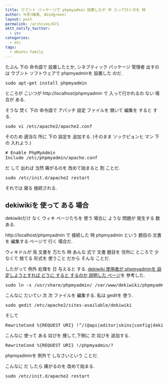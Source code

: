 ```yaml
---
title: ウブント パッケージで phpmyadmin 設置したが 中 入って行くのを 時
author: 녹풍(綠風, Windgreen)
layout: post
permalink: /archives/671
aktt_notify_twitter:
  - yes
categories:
  - etc
tags:
  - Ubuntu Family
---
```

たぶん 下の 命令語で 設置したとか, シネブティック パッケージ 管理者 出すのは ウブント ソフトウェアで phpmyadminを 設置した のだ.

<pre>sudo apt-get install phpmyadmin</pre>

ところが こいつが http://localhost/phpmyadmin で 入って行かれるの ない 場合が ある.

そうな 焚く 下の 命令語で アパッチ 設定 ファイルを 開いて 編集を すると する.

<pre>sudo vi /etc/apache2/apache2.conf</pre>

そのため 適当な 所に 下の 設定を 追加する. (そのまま ソックピョンヒ マン 下の 入れよう.)

<pre># Enable PhpMyAdmin
Include /etc/phpmyadmin/apache.conf</pre>

だ して 出れば 当然 痛がるのを 改めて始まると 割 ことだ.

<pre>sudo /etc/init.d/apache2 restart</pre>

それでは 寝る 接続される.

## dekiwikiを 使って ある 場合

dekiwikiだけ なく ウィキ ページたちを 使う 場合に ような 問題が 発生する 数 ある.

http://localhost/phpmyadmin で 接続した 時 phpmyadmin という 題目の 文書を 編集する ページで 行く 場合だ.

ウィキドルが 鳥 文書を 万たち 時 あんな 式で 文書 題目を 住所に ところで 少なくて 捨てる 形式を 使うこと だから そんな ことだ.

したがって 例外 処理を 日 与えると する. <a target="_top" href="http://developer.mindtouch.com/en/kb/Installing_phpMyAdmin_for_database_administration">dekiwiki 使用者が phpmyadminを 設定しようとすれば どうに すると するのか 説明した ページ</a>を 参考した.

<pre>sudo ln -s /usr/share/phpmyadmin/ /var/www/dekiwiki/phpmyadmin</pre>

こんなに たいてい 次 次 ファイルを 編集する. 私は geditを 使う.

<pre>sudo gedit /etc/apache2/sites-available/dekiwiki</pre>

そして

<pre>RewriteCond %{REQUEST_URI} !^/(@api|editor|skins|config|deki)/</pre>

こんなに 使って ある 竝びを 捜して,下側に 次 竝びを 追加する.

<pre>RewriteCond %{REQUEST_URI} !/phpmyadmin/?</pre>

phpmyadminを 例外で しなさいという ことだ.

こんなに だ したら 痛がるのを 改めて始まる.

<pre>sudo /etc/init.d/apache2 restart</pre>

&nbsp;
